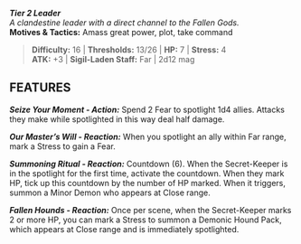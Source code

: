***Tier 2 Leader***  
*A clandestine leader with a direct channel to the Fallen Gods.*  
**Motives & Tactics:** Amass great power, plot, take command

> **Difficulty:** 16 | **Thresholds:** 13/26 | **HP:** 7 | **Stress:** 4  
> **ATK:** +3 | **Sigil-Laden Staff:** Far | 2d12 mag  

## FEATURES

***Seize Your Moment - Action:*** Spend 2 Fear to spotlight 1d4 allies. Attacks they make while spotlighted in this way deal half damage.

***Our Master’s Will - Reaction:*** When you spotlight an ally within Far range, mark a Stress to gain a Fear.

***Summoning Ritual - Reaction:*** Countdown (6). When the Secret-Keeper is in the spotlight for the first time, activate the countdown. When they mark HP, tick up this countdown by the number of HP marked. When it triggers, summon a Minor Demon who appears at Close range.

***Fallen Hounds - Reaction:*** Once per scene, when the Secret-Keeper marks 2 or more HP, you can mark a Stress to summon a Demonic Hound Pack, which appears at Close range and is immediately spotlighted.

